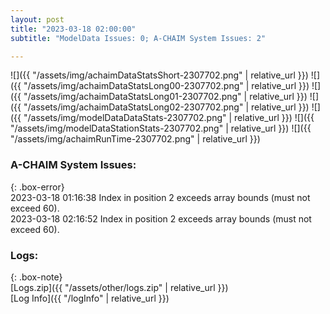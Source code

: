 ```yaml
---
layout: post
title: "2023-03-18 02:00:00"
subtitle: "ModelData Issues: 0; A-CHAIM System Issues: 2"

---
```


![]({{ "/assets/img/achaimDataStatsShort-2307702.png" | relative_url }})
![]({{ "/assets/img/achaimDataStatsLong00-2307702.png" | relative_url }})
![]({{ "/assets/img/achaimDataStatsLong01-2307702.png" | relative_url }})
![]({{ "/assets/img/achaimDataStatsLong02-2307702.png" | relative_url }})
![]({{ "/assets/img/modelDataDataStats-2307702.png" | relative_url }})
![]({{ "/assets/img/modelDataStationStats-2307702.png" | relative_url }})
![]({{ "/assets/img/achaimRunTime-2307702.png" | relative_url }})


### A-CHAIM System Issues:  
  
{: .box-error}  
2023-03-18 01:16:38 Index in position 2 exceeds array bounds (must not exceed 60).  
2023-03-18 02:16:52 Index in position 2 exceeds array bounds (must not exceed 60).  

### Logs:  
  
{: .box-note}  
[Logs.zip]({{ "/assets/other/logs.zip" | relative_url }})  
[Log Info]({{ "/logInfo" | relative_url }})  
